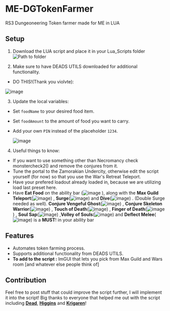 # ME-DGTokenFarmer
RS3 Dungeoneering Token farmer made for ME in LUA

## Setup
1. Download the LUA script and place it in your Lua_Scripts folder   ![Path to folder](https://github.com/animoofps/ME-DGTokenFarmer/assets/144723877/cc4b571c-57e5-47d3-953f-49c52575d32d)

2. Make sure to have DEADS UTILS downloaded for additional functionality.

- DO THIS!(Thank you violvte):

![image](https://github.com/animoofps/ME-DGTokenFarmer/assets/144723877/a7414ddc-94c7-4466-952b-836b4d3223cc)
                                                        
                                                          
                                                      

 3. Update the local variables:
- Set `foodName` to your desired food item.
- Set `foodAmount` to the amount of food you want to carry.
- Add your own `PIN` instead of the placeholder `1234`.

  ![image](https://github.com/animoofps/ME-DGTokenFarmer/assets/144723877/8858eb61-bf80-4958-b61a-53ea10180c2d)



4. Useful things to know:
-  If you want to use something other than Necromancy check monstercheck2() and remove the conjures from it.
- Tune the portal to the Zamorakian Undercity, otherwise edit the script yourself (for now) so that you use the War's Retreat Teleport.
- Have your prefered loadout already loaded in, because we are utilizing load last preset here.
- Have **Eat Food** on the ability bar (![image](https://github.com/animoofps/ME-DGTokenFarmer/assets/144723877/7ffd0ab0-da20-45df-88fd-f69cdb5a791c)
), along with the **Max Guild Teleport**(![image](https://github.com/animoofps/ME-DGTokenFarmer/assets/144723877/b5659dee-6723-45b2-b241-db525d324071))
, **Surge**(![image](https://github.com/animoofps/ME-DGTokenFarmer/assets/144723877/6146dcaa-e0e3-4943-9589-68f1a77e4486))
 and **Dive**(![image](https://github.com/animoofps/ME-DGTokenFarmer/assets/144723877/279600a2-6c04-49cf-8f5b-1866df924a6b))
. (Double Surge needed as well). **Conjure Vengeful Ghost**(![image](https://github.com/animoofps/ME-DGTokenFarmer/assets/144723877/643f143b-de1b-4aa3-82ae-1f15cda3a30d))
, **Conjure Skeleton Warrior**(![image](https://github.com/animoofps/ME-DGTokenFarmer/assets/144723877/816f3022-4e9e-4eae-a195-b82d3194e925))
, **Touch of Death**(![image](https://github.com/animoofps/ME-DGTokenFarmer/assets/144723877/e959b4f7-50a4-441e-8417-b7b143697b2b))
, **Finger of Death**(![image](https://github.com/animoofps/ME-DGTokenFarmer/assets/144723877/f7e9d5f5-0a89-49e5-8d0e-0b8d021b3892))
, **Soul Sap**(![image](https://github.com/animoofps/ME-DGTokenFarmer/assets/144723877/3eb65d21-c82a-4945-8376-ffa0b2e8cca7))
,**Volley of Souls**(![image](https://github.com/animoofps/ME-DGTokenFarmer/assets/144723877/3e0162fe-7e95-4240-85c2-56d0a11361bf))
and **Deflect Melee**(![image](https://github.com/animoofps/ME-DGTokenFarmer/assets/144723877/18e26310-2482-46aa-a4bf-b1d77857d87c))
 is a **MUST**! in your ability bar




## Features

- Automates token farming process.
- Supports additional functionality from DEADS UTILS.
- **To add to the script :** ImGUI that lets you pick from Max Guild and Wars room [and whatever else people think of]

## Contribution
Feel free to post stuff that could improve the script further, I will implement it into the script!
Big thanks to everyone that helped me out with the script including [**Dead**](https://me.deadcod.es/), [**Higgins**](https://github.com/higgins-dotcom) and [**Krigaren**](https://github.com/Krigarenex)!
